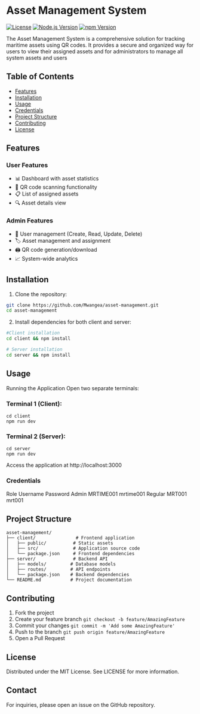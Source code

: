 # Asset Management System

[![License](https://img.shields.io/badge/License-MIT-blue.svg)](https://choosealicense.com/licenses/mit/)
[![Node.js Version](https://img.shields.io/badge/Node.js-16%2B-brightgreen)](https://nodejs.org/)
[![npm Version](https://img.shields.io/badge/npm-8%2B-orange)](https://www.npmjs.com/)

The Asset Management System is a comprehensive solution for tracking maritime assets using QR codes. It provides a secure and organized way for users to view their assigned assets and for administrators to manage all system assets and users

## Table of Contents
- [Features](##features)
- [Installation](#installation)
- [Usage](#usage)
- [Credentials](#credentials)
- [Project Structure](#project-structure)
- [Contributing](#contributing)
- [License](#license)

## Features

### User Features
- 📊 Dashboard with asset statistics
- 📱 QR code scanning functionality
- 📋 List of assigned assets
- 🔍 Asset details view

### Admin Features
- 👥 User management (Create, Read, Update, Delete)
- 🏷️ Asset management and assignment
- 🖨️ QR code generation/download
- 📈 System-wide analytics

## Installation

1. Clone the repository:
```bash
git clone https://github.com/Mwangea/asset-management.git
cd asset-management
```
2. Install dependencies for both client and server:
```bash
#Client installation
cd client && npm install

# Server installation
cd server && npm install
```

## Usage
Running the Application
Open two separate terminals:

### Terminal 1 (Client):
```
cd client
npm run dev
```
### Terminal 2 (Server):
```
cd server
npm run dev
```
Access the application at http://localhost:3000

### Credentials
Role	Username	Password
Admin	MRTIME001	mrtime001
Regular	MRT001	mrt001

## Project Structure
```
asset-management/
├── client/               # Frontend application
│   ├── public/          # Static assets
│   ├── src/             # Application source code
│   └── package.json     # Frontend dependencies
├── server/              # Backend API
│   ├── models/         # Database models
│   ├── routes/         # API endpoints
│   └── package.json    # Backend dependencies
└── README.md           # Project documentation
```
## Contributing
1. Fork the project
2. Create your feature branch ``` git checkout -b feature/AmazingFeature ```
3. Commit your changes ```git commit -m 'Add some AmazingFeature'```
4. Push to the branch ```git push origin feature/AmazingFeature```
5. Open a Pull Request

## License
Distributed under the MIT License. See LICENSE for more information.

## Contact
For inquiries, please open an issue on the GitHub repository.
